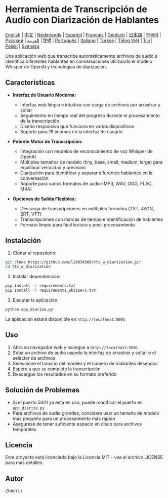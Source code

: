 # Herramienta de Transcripción de Audio con Diarización de Hablantes

[English](../../README.md) | [中文](README_zh.md) | [Nederlands](README_nl.md) | [Español](README_es.md) | [Français](README_fr.md) | [Deutsch](README_de.md) | [日本語](README_ja.md) | [한국어](README_ko.md) | [Русский](README_ru.md) | [العربية](README_ar.md) | [हिन्दी](README_hi.md) | [Português](README_pt.md) | [Italiano](README_it.md) | [Türkçe](README_tr.md) | [Tiếng Việt](README_vi.md) | [ไทย](README_th.md) | [Polski](README_pl.md) | [Svenska](README_sv.md)

Una aplicación web que transcribe automáticamente archivos de audio e identifica diferentes hablantes en conversaciones utilizando el modelo Whisper de OpenAI y tecnologías de diarización.

## Características

- **Interfaz de Usuario Moderna:**
  * Interfaz web limpia e intuitiva con carga de archivos por arrastrar y soltar
  * Seguimiento en tiempo real del progreso durante el procesamiento de la transcripción
  * Diseño responsivo que funciona en varios dispositivos
  * Soporte para 18 idiomas en la interfaz de usuario

- **Potente Motor de Transcripción:**
  * Integración con modelos de reconocimiento de voz Whisper de OpenAI
  * Múltiples tamaños de modelo (tiny, base, small, medium, large) para equilibrar velocidad y precisión
  * Diarización para identificar y separar diferentes hablantes en la conversación
  * Soporte para varios formatos de audio (MP3, WAV, OGG, FLAC, M4A)

- **Opciones de Salida Flexibles:**
  * Descarga de transcripciones en múltiples formatos (TXT, JSON, SRT, VTT)
  * Transcripciones con marcas de tiempo e identificación de hablantes
  * Formato limpio para fácil lectura y post-procesamiento

## Instalación

1. Clonar el repositorio:
```bash
git clone https://github.com/li6834300/tts_w_diarization.git
cd tts_w_diarization
```

2. Instalar dependencias:
```bash
pip install -r requirements.txt
pip install -r requirements_whisperx.txt
```

3. Ejecutar la aplicación:
```bash
python app_diarize.py
```

La aplicación estará disponible en `http://localhost:5001`

## Uso

1. Abra su navegador web y navegue a `http://localhost:5001`
2. Suba un archivo de audio usando la interfaz de arrastrar y soltar o el selector de archivos
3. Seleccione el tamaño del modelo y el número de hablantes deseados
4. Espere a que se complete la transcripción
5. Descargue los resultados en su formato preferido

## Solución de Problemas

- Si el puerto 5001 ya está en uso, puede modificar el puerto en `app_diarize.py`
- Para archivos de audio grandes, considere usar un tamaño de modelo más pequeño para un procesamiento más rápido
- Asegúrese de tener suficiente espacio en disco para archivos temporales

## Licencia

Este proyecto está licenciado bajo la Licencia MIT - vea el archivo LICENSE para más detalles.

## Autor

Zhien Li 